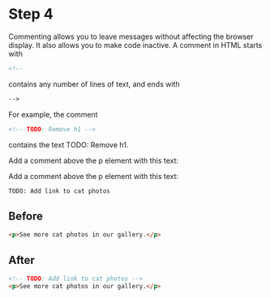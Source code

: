 # Step 4

Commenting allows you to leave messages without affecting the browser display. It also allows you to make code inactive. A comment in HTML starts with

```html
<!--
```

contains any number of lines of text, and ends with

```html
-->
```

For example, the comment

```html
<!-- TODO: Remove h1 -->
```

contains the text TODO: Remove h1.

Add a comment above the p element with this text:

Add a comment above the p element with this text:

```html
TODO: Add link to cat photos
```

## Before

```html
<p>See more cat photos in our gallery.</p>
```

## After

```html
<!-- TODO: Add link to cat photos -->
<p>See more cat photos in our gallery.</p>
```
